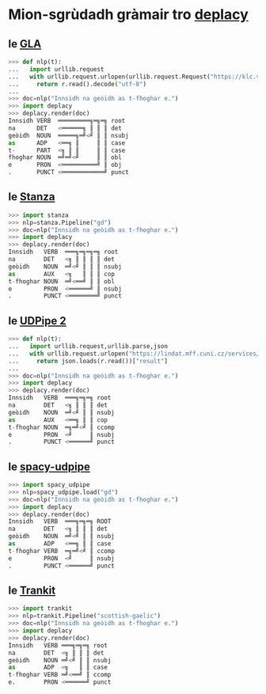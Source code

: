 # Mion-sgrùdadh gràmair tro [deplacy](https://koichiyasuoka.github.io/deplacy/)

## le [GLA](https://klc.vdu.lt/sgtoolkit/)

```py
>>> def nlp(t):
...   import urllib.request
...   with urllib.request.urlopen(urllib.request.Request("https://klc.vdu.lt/sgtoolkit/parser",t.encode(),{})) as r:
...     return r.read().decode("utf-8")
...
>>> doc=nlp("Innsidh na geòidh as t-fhoghar e.")
>>> import deplacy
>>> deplacy.render(doc)
Innsidh VERB  ═════════╗═╗═╗ root
na      DET   <══════╗ ║ ║ ║ det
geòidh  NOUN  ═════╗═╝<╝ ║ ║ nsubj
as      ADP   <══╗ ║     ║ ║ case
t-      PART  <╗ ║ ║     ║ ║ case
fhoghar NOUN  ═╝═╝<╝     ║ ║ obl
e       PRON  <══════════╝ ║ obj
.       PUNCT <════════════╝ punct
```

## le [Stanza](https://stanfordnlp.github.io/stanza)

```py
>>> import stanza
>>> nlp=stanza.Pipeline("gd")
>>> doc=nlp("Innsidh na geòidh as t-fhoghar e.")
>>> import deplacy
>>> deplacy.render(doc)
Innsidh   VERB  ═══╗═╗═╗═╗ root
na        DET   <╗ ║ ║ ║ ║ det
geòidh    NOUN  ═╝<╝ ║ ║ ║ nsubj
as        AUX   <╗   ║ ║ ║ cop
t-fhoghar NOUN  ═╝<══╝ ║ ║ obl
e         PRON  <══════╝ ║ nsubj
.         PUNCT <════════╝ punct
```

## le [UDPipe 2](http://ufal.mff.cuni.cz/udpipe/2)

```py
>>> def nlp(t):
...   import urllib.request,urllib.parse,json
...   with urllib.request.urlopen("https://lindat.mff.cuni.cz/services/udpipe/api/process?model=gd&tokenizer&tagger&parser&data="+urllib.parse.quote(t)) as r:
...     return json.loads(r.read())["result"]
...
>>> doc=nlp("Innsidh na geòidh as t-fhoghar e.")
>>> import deplacy
>>> deplacy.render(doc)
Innsidh   VERB  ═══╗═╗═╗ root
na        DET   <╗ ║ ║ ║ det
geòidh    NOUN  ═╝<╝ ║ ║ nsubj
as        AUX   <══╗ ║ ║ cop
t-fhoghar NOUN  ═╗═╝<╝ ║ ccomp
e         PRON  <╝     ║ nsubj
.         PUNCT <══════╝ punct
```

## le [spacy-udpipe](https://github.com/TakeLab/spacy-udpipe)

```py
>>> import spacy_udpipe
>>> nlp=spacy_udpipe.load("gd")
>>> doc=nlp("Innsidh na geòidh as t-fhoghar e.")
>>> import deplacy
>>> deplacy.render(doc)
Innsidh   VERB  ═══╗═╗═╗ ROOT
na        DET   <╗ ║ ║ ║ det
geòidh    NOUN  ═╝<╝ ║ ║ nsubj
as        ADP   <══╗ ║ ║ case
t-fhoghar VERB  ═╗═╝<╝ ║ ccomp
e         PRON  <╝     ║ nsubj
.         PUNCT <══════╝ punct
```

## le [Trankit](https://github.com/nlp-uoregon/trankit)

```py
>>> import trankit
>>> nlp=trankit.Pipeline("scottish-gaelic")
>>> doc=nlp("Innsidh na geòidh as t-fhoghar e.")
>>> import deplacy
>>> deplacy.render(doc)
Innsidh   VERB ═══╗═╗═╗ root
na        DET  <╗ ║ ║ ║ det
geòidh    NOUN ═╝<╝ ║ ║ nsubj
as        ADP  <╗   ║ ║ case
t-fhoghar VERB ═╝<══╝ ║ ccomp
e.        PRON <══════╝ punct
```

